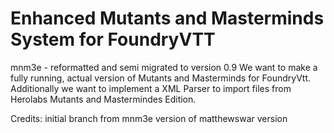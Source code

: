 # Enhanced Mutants and Masterminds System for FoundryVTT
mnm3e - reformatted and semi migrated to version 0.9
We want to make a fully running, actual version of Mutants and Masterminds for FoundryVtt. 
Additionally we want to implement a XML Parser to import files from Herolabs Mutants and Mastermindes Edition.

Credits:
initial branch from mnm3e version of matthewswar version
